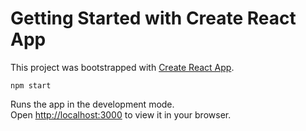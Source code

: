 # Getting Started with Create React App

This project was bootstrapped with [Create React App](https://github.com/facebook/create-react-app).



 `npm start`

Runs the app in the development mode.\
Open [http://localhost:3000](http://localhost:3000) to view it in your browser.







